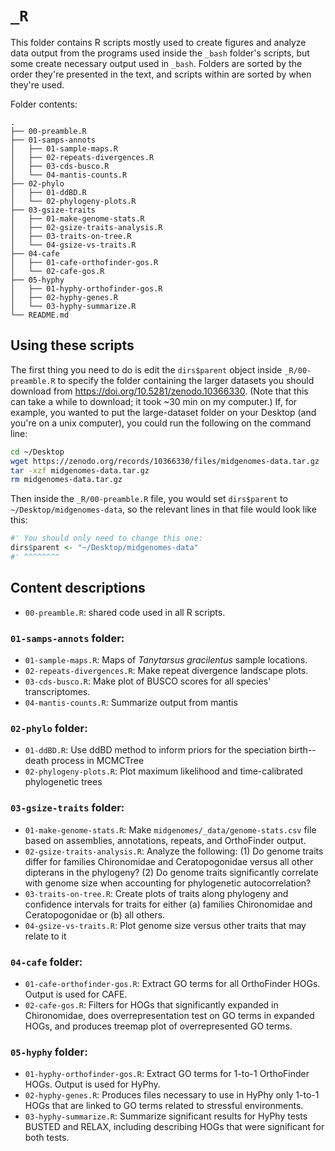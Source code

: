 
# `_R`

This folder contains R scripts mostly used to create figures and analyze
data output from the programs used inside the `_bash` folder's scripts, but 
some create necessary output used in `_bash`.
Folders are sorted by the order they're presented in the text, and
scripts within are sorted by when they're used.


Folder contents:

```
.
├── 00-preamble.R
├── 01-samps-annots
│   ├── 01-sample-maps.R
│   ├── 02-repeats-divergences.R
│   ├── 03-cds-busco.R
│   └── 04-mantis-counts.R
├── 02-phylo
│   ├── 01-ddBD.R
│   └── 02-phylogeny-plots.R
├── 03-gsize-traits
│   ├── 01-make-genome-stats.R
│   ├── 02-gsize-traits-analysis.R
│   ├── 03-traits-on-tree.R
│   └── 04-gsize-vs-traits.R
├── 04-cafe
│   ├── 01-cafe-orthofinder-gos.R
│   └── 02-cafe-gos.R
├── 05-hyphy
│   ├── 01-hyphy-orthofinder-gos.R
│   ├── 02-hyphy-genes.R
│   └── 03-hyphy-summarize.R
└── README.md
```

## Using these scripts

The first thing you need to do is edit the `dirs$parent` object inside
`_R/00-preamble.R` to specify the folder containing the larger 
datasets you should download from <https://doi.org/10.5281/zenodo.10366330>.
(Note that this can take a while to download; it took ~30 min on my computer.)
If, for example, you wanted to put the large-dataset folder on your Desktop
(and you're on a unix computer), 
you could run the following on the command line:

```bash
cd ~/Desktop
wget https://zenodo.org/records/10366330/files/midgenomes-data.tar.gz
tar -xzf midgenomes-data.tar.gz
rm midgenomes-data.tar.gz
```

Then inside the `_R/00-preamble.R` file, you would set `dirs$parent`
to `~/Desktop/midgenomes-data`, so the relevant lines in that file would
look like this:

```r
#' You should only need to change this one:
dirs$parent <- "~/Desktop/midgenomes-data"
#' ^^^^^^^^
```




## Content descriptions

- `00-preamble.R`: shared code used in all R scripts.


### `01-samps-annots` folder:

- `01-sample-maps.R`: Maps of *Tanytarsus gracilentus* sample locations.
- `02-repeats-divergences.R`: Make repeat divergence landscape plots.
- `03-cds-busco.R`: Make plot of BUSCO scores for all species' transcriptomes.
- `04-mantis-counts.R`: Summarize output from mantis



### `02-phylo` folder:

- `01-ddBD.R`: Use ddBD method to inform priors for the speciation birth--death 
  process in MCMCTree
- `02-phylogeny-plots.R`: Plot maximum likelihood and time-calibrated 
  phylogenetic trees


### `03-gsize-traits` folder:

- `01-make-genome-stats.R`: Make `midgenomes/_data/genome-stats.csv` file 
  based on assemblies, annotations, repeats, and OrthoFinder output.
- `02-gsize-traits-analysis.R`: Analyze the following:
  (1) Do genome traits differ for families Chironomidae and Ceratopogonidae
  versus all other dipterans in the phylogeny?
  (2) Do genome traits significantly correlate with genome size when accounting
  for phylogenetic autocorrelation?
- `03-traits-on-tree.R`: Create plots of traits along phylogeny and confidence 
  intervals for traits for either (a) families Chironomidae and Ceratopogonidae
  or (b) all others.
- `04-gsize-vs-traits.R`: Plot genome size versus other traits that may relate to it



### `04-cafe` folder:

- `01-cafe-orthofinder-gos.R`: Extract GO terms for all OrthoFinder HOGs. 
  Output is used for CAFE.
- `02-cafe-gos.R`: Filters for HOGs that significantly expanded in Chironomidae,
  does overrepresentation test on GO terms in expanded HOGs, and
  produces treemap plot of overrepresented GO terms.


### `05-hyphy` folder:

- `01-hyphy-orthofinder-gos.R`: Extract GO terms for 1-to-1 OrthoFinder HOGs. 
  Output is used for HyPhy.
- `02-hyphy-genes.R`: Produces files necessary to use in HyPhy only 1-to-1 HOGs 
  that are linked to GO terms related to stressful environments.
- `03-hyphy-summarize.R`: Summarize significant results for HyPhy tests BUSTED 
  and RELAX, including describing HOGs that were significant for both tests.





